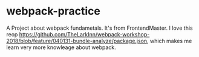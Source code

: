 # webpack-practice

A Project about webpack fundametals. It's from FrontendMaster. I love this reop https://github.com/TheLarkInn/webpack-workshop-2018/blob/feature/040131-bundle-analyze/package.json, which makes me learn very more knowleage about webpack.
